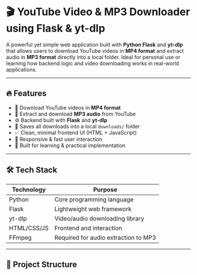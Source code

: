 # 🎬 YouTube Video & MP3 Downloader using Flask & yt-dlp

A powerful yet simple web application built with **Python Flask** and **yt-dlp** that allows users to download YouTube videos in **MP4 format** and extract audio in **MP3 format** directly into a local folder. Ideal for personal use or learning how backend logic and video downloading works in real-world applications.

---

## 🔥 Features

- 🎥 Download YouTube videos in **MP4 format**
- 🎵 Extract and download **MP3 audio** from YouTube
- ⚙️ Backend built with **Flask** and **yt-dlp**
- 📂 Saves all downloads into a local `downloads/` folder
- ✅ Clean, minimal frontend UI (HTML + JavaScript)
- 📱 Responsive & fast user interaction
- 🧪 Built for learning & practical implementation

---

## 🛠 Tech Stack

| Technology | Purpose |
|------------|---------|
| Python     | Core programming language |
| Flask      | Lightweight web framework |
| yt-dlp     | Video/audio downloading library |
| HTML/CSS/JS | Frontend and interaction |
| FFmpeg     | Required for audio extraction to MP3 |

---

## 📁 Project Structure

